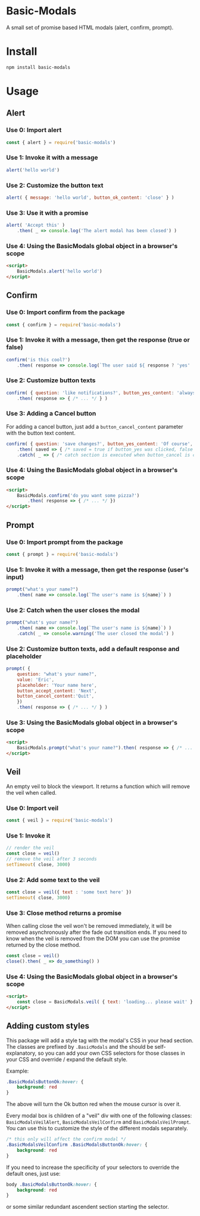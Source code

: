 # Basic-Modals

A small set of promise based HTML modals (alert, confirm, prompt).

# Install

```bash
npm install basic-modals
```

# Usage

## Alert

### Use 0: Import alert

```javascript
const { alert } = require('basic-modals')
```

### Use 1: Invoke it with a message

```javascript
alert('hello world')
```

### Use 2: Customize the button text

```javascript
alert( { message: 'hello world', button_ok_content: 'close' } )
```

### Use 3: Use it with a promise

```javascript
alert( 'Accept this' )
    .then( _ => console.log('The alert modal has been closed') )
```

### Use 4: Using the BasicModals global object in a browser's scope

```html
<script>
    BasicModals.alert('hello world')
</script>
```

## Confirm

### Use 0: Import confirm from the package

```javascript
const { confirm } = require('basic-modals')
```

### Use 1: Invoke it with a message, then get the response (true or false)

```javascript
confirm('is this cool?')
    .then( response => console.log(`The user said ${ response ? 'yes' : 'no' }`) )
```

### Use 2: Customize button texts

```javascript
confirm( { question: 'like notifications?', button_yes_content: 'always', button_no_content:'never' } )
    .then( response => { /* ... */ } )
```

### Use 3: Adding a Cancel button

For adding a cancel button, just add a `button_cancel_content` parameter with the button text content.

```javascript
confirm( { question: 'save changes?', button_yes_content: 'Of course', button_no_content:'Never', button_cancel_content:'Cancel' } )
    .then( saved => { /* saved = true if button_yes was clicked, false if button_no was clicked */ } )
    .catch( _ => { /* catch section is executed when button_cancel is clicked */ })
```

### Use 4: Using the BasicModals global object in a browser's scope

```html
<script>
    BasicModals.confirm('do you want some pizza?')
        .then( response => { /* ... */ })
</script>
```

## Prompt

### Use 0: Import prompt from the package

```javascript
const { prompt } = require('basic-modals')
```

### Use 1: Invoke it with a message, then get the response (user's input)

```javascript
prompt("what's your name?")
    .then( name => console.log(`The user's name is ${name}`) )
```

### Use 2: Catch when the user closes the modal

```javascript
prompt("what's your name?")
    .then( name => console.log(`The user's name is ${name}`) )
    .catch( _ => console.warning('The user closed the modal') )
```

### Use 2: Customize button texts, add a default response and placeholder

```javascript
prompt( {
    question: "what's your name?",
    value: 'Eric',
    placeholder: 'Your name here',
    button_accept_content: 'Next',
    button_cancel_content:'Quit',
    })
    .then( response => { /* ... */ } )
```

### Use 3: Using the BasicModals global object in a browser's scope

```html
<script>
    BasicModals.prompt("what's your name?").then( response => { /* ... */ })
</script>
```

## Veil

An empty veil to block the viewport. It returns a function which will remove the veil when called.

### Use 0: Import veil

```javascript
const { veil } = require('basic-modals')
```

### Use 1: Invoke it

```javascript
// render the veil
const close = veil()
// remove the veil after 3 seconds
setTimeout( close, 3000)
```

### Use 2: Add some text to the veil

```javascript
const close = veil({ text : 'some text here' })
setTimeout( close, 3000)
```

### Use 3: Close method returns a promise

When calling close the veil won't be removed immediately, it will be removed asynchronously after the fade out transition ends. If you need to know when the veil is removed from the DOM you can use the promise returned by the close method.

```javascript
const close = veil()
close().then( _ => do_something() )
```

### Use 4: Using the BasicModals global object in a browser's scope

```html
<script>
    const close = BasicModals.veil( { text: 'loading... please wait' } )
</script>
```

## Adding custom styles

This package will add a style tag with the modal's CSS in your head section. The classes are prefixed by `.BasicModals` and the should be self-explanatory, so you can add your own CSS selectors for those classes in your CSS and override / expand the default style.

Example:

```css
.BasicModalsButtonOk:hover: {
    background: red
}
```

The above will turn the Ok button red when the mouse cursor is over it.

Every modal box is children of a "veil" div with one of the following classes: `BasicModalsVeilAlert`, `BasicModalsVeilConfirm` and `BasicModalsVeilPrompt`. You can use this to customize the style of the different modals separately.

```css
/* this only will affect the confirm modal */
.BasicModalsVeilConfirm .BasicModalsButtonOk:hover: {
    background: red
}
```

If you need to increase the specificity of your selectors to override the default ones, just use:

```css
body .BasicModalsButtonOk:hover: {
    background: red
}
```

or some similar redundant ascendent section starting the selector.